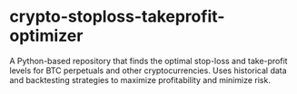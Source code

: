 # crypto-stoploss-takeprofit-optimizer
A Python-based repository that finds the optimal stop-loss and take-profit levels for BTC perpetuals and other cryptocurrencies. Uses historical data and backtesting strategies to maximize profitability and minimize risk.
